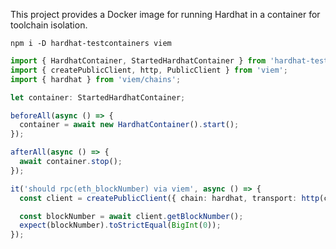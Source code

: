 This project provides a Docker image for running Hardhat in a container for toolchain isolation.

```shell
npm i -D hardhat-testcontainers viem
```

```typescript
import { HardhatContainer, StartedHardhatContainer } from 'hardhat-testcontainers';
import { createPublicClient, http, PublicClient } from 'viem';
import { hardhat } from 'viem/chains';

let container: StartedHardhatContainer;

beforeAll(async () => {
  container = await new HardhatContainer().start();
});

afterAll(async () => {
  await container.stop();
});

it('should rpc(eth_blockNumber) via viem', async () => {
  const client = createPublicClient({ chain: hardhat, transport: http(container.getHostRpcEndpoint()) });

  const blockNumber = await client.getBlockNumber();
  expect(blockNumber).toStrictEqual(BigInt(0));
});
```
